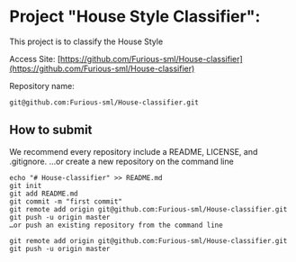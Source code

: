 # Project "House Style Classifier":
This project is to classify the House Style

Access Site:
[https://github.com/Furious-sml/House-classifier](https://github.com/Furious-sml/House-classifier)

Repository name:
```
git@github.com:Furious-sml/House-classifier.git
```


## How to submit

We recommend every repository include a README, LICENSE, and .gitignore.
…or create a new repository on the command line

```
echo "# House-classifier" >> README.md
git init
git add README.md
git commit -m "first commit"
git remote add origin git@github.com:Furious-sml/House-classifier.git
git push -u origin master
…or push an existing repository from the command line

git remote add origin git@github.com:Furious-sml/House-classifier.git
git push -u origin master
```





